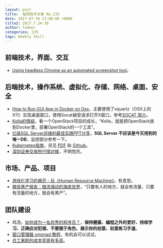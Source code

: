```yaml
---
layout: post
title:  每周技术文章 No.133
date: 2017-07-30 21:00:00 +0800
title2: 2017.7.24-30
author: fadeer
categories: 工作
tags: Weekly Skill
---
```


前端技术，界面、交互
----
* [Using headless Chrome as an automated screenshot tool](https://medium.com/@dschnr/using-headless-chrome-as-an-automated-screenshot-tool-4b07dffba79a)。

后端技术，操作系统、虚拟化、存储、网络、桌面、安全
----
* [How to Run GUI App in Docker on Osx](http://2014.54chen.com/blog/2017/07/27/docker-gui-osx/)，主要使用了xquartz（OSX上的X11）实现桌面窗口，使用Socat接受请求打开X窗口，参考[SOCAT 简介](http://brieflyx.me/2015/linux-tools/socat-introduction/)。
* [Kolla的情结](http://www.chenshake.com/kolla%E7%9A%84%E6%83%85%E7%BB%93/)，看一个OpenStack项目的成长，“Kolla，就是把OpenStack放到Docker里，部署OpenStack的一个工具”。
* [亿级SQL Server运维的最佳实践PPT分享](http://files.cnblogs.com/files/CareySon/SQLServer.pdf)，**SQL Server 不应该是今天用到的唯一DB**，监控部分参考一下。
* [Kubernetes指南](http://www.infoq.com/cn/minibooks/Kubernetes-handbook)，另见 [PDF](http://www.infoq.com/resource/minibooks/Kubernetes-handbook/zh/pdf/kubernetes.pdf) 和 [Github](https://github.com/feiskyer/kubernetes-handbook)。
* [深圳证券交易所行情对接](http://everet.org/szse-connectivity.html)，不明觉厉。

市场、产品、项目
----
* [游戏化学习的典范 - 玩《Human Resource Machine》](http://blog.devtang.com/2017/07/23/human-resource-machine-game/)，有意思。
* [微信黑产报告：暗流涌动的海底世界](http://www.wdk.pw/1324.html)，“只要有人的地方，就会有流量，只要有流量的地方，就会有黑产”。

团队建设
----
* 鸡汤，[如何成为一名优秀的程序员？](http://icodeit.org/2017/07/tips-for-newbies/)，**保持健康、编程之外的爱好、持续学习、正确应对犯错、不要囿于角色、展示你的创意、刻意练习手速**。
* [窗口管理器 xmonad 教程](http://www.ruanyifeng.com/blog/2017/07/xmonad.html)，有机会可以试试。
* [员工离职的成本究竟有多高](http://36kr.com/p/5085620.html)。


